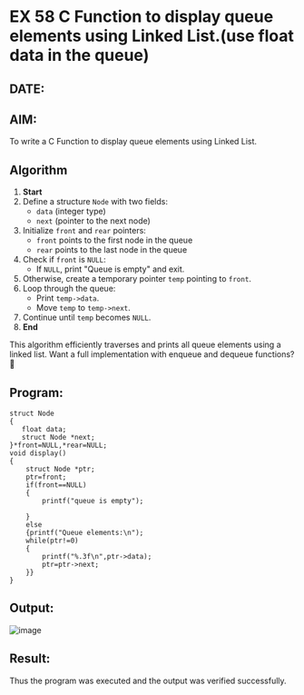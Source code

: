 # EX 58 C Function to display queue elements using Linked List.(use float data in the queue)
## DATE:
## AIM:
To write a C Function to display queue elements using Linked List.

## Algorithm

1. **Start**  
2. Define a structure `Node` with two fields:  
   - `data` (integer type)  
   - `next` (pointer to the next node)  
3. Initialize `front` and `rear` pointers:  
   - `front` points to the first node in the queue  
   - `rear` points to the last node in the queue  
4. Check if `front` is `NULL`:  
   - If `NULL`, print "Queue is empty" and exit.  
5. Otherwise, create a temporary pointer `temp` pointing to `front`.  
6. Loop through the queue:  
   - Print `temp->data`.  
   - Move `temp` to `temp->next`.  
7. Continue until `temp` becomes `NULL`.  
8. **End**  

This algorithm efficiently traverses and prints all queue elements using a linked list. Want a full implementation with enqueue and dequeue functions? 🚀


## Program:
```
struct Node
{
   float data;
   struct Node *next;
}*front=NULL,*rear=NULL;
void display()
{
    struct Node *ptr;
    ptr=front;
    if(front==NULL)
    {
        printf("queue is empty");
        
    }
    else
    {printf("Queue elements:\n");
    while(ptr!=0)
    {
        printf("%.3f\n",ptr->data);
        ptr=ptr->next;
    }}
}
```

## Output:
![image](https://github.com/user-attachments/assets/b8dfe2ca-8868-454c-ae0b-769a11eeeaff)



## Result:
Thus the program was executed and the output was verified successfully.
